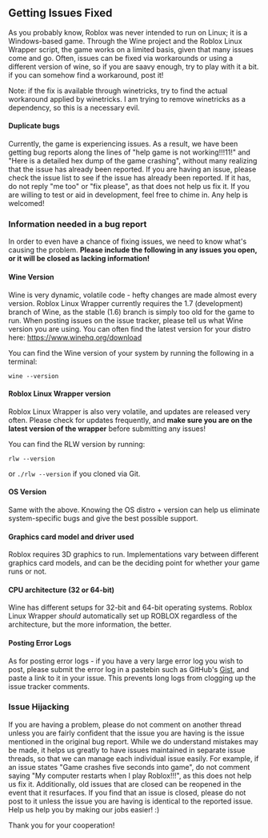 ## Getting Issues Fixed
As you probably know, Roblox was never intended to run on Linux; it is a Windows-based game. Through the Wine project and the Roblox Linux Wrapper script, the game works on a limited basis, given that many issues come and go. Often, issues can be fixed via workarounds or using a different version of wine, so if you are saavy enough, try to play with it a bit. if you can somehow find a workaround, post it! 

Note: if the fix is available through winetricks, try to find the actual workaround applied by winetricks. I am trying to remove winetricks as a dependency, so this is a necessary evil.

#### Duplicate bugs
Currently, the game is experiencing issues. As a result, we have been getting bug reports along the lines of "help game is not working!!!11!" and "Here is a detailed hex dump of the game crashing", without many realizing that the issue has already been reported. If you are having an issue, please check the issue list to see if the issue has already been reported. If it has, do not reply "me too" or "fix please", as that does not help us fix it. If you are willing to test or aid in development, feel free to chime in. Any help is welcomed!

### Information needed in a bug report

In order to even have a chance of fixing issues, we need to know what's causing the problem. **Please include the following in any issues you open, or it will be closed as lacking information!**

#### Wine Version

Wine is very dynamic, volatile code - hefty changes are made almost every version. Roblox Linux Wrapper currently requires the 1.7 (development) branch of Wine, as the stable (1.6) branch is simply too old for the game to run. When posting issues on the issue tracker, please tell us what Wine version you are using. You can often find the latest version for your distro here: https://www.winehq.org/download

You can find the Wine version of your system by running the following in a terminal:

```
wine --version
```

#### Roblox Linux Wrapper version
Roblox Linux Wrapper is also very volatile, and updates are released very often. Please check for updates frequently, and **make sure you are on the latest version of the wrapper** before submitting any issues!

You can find the RLW version by running:

```
rlw --version
```

or `./rlw --version` if you cloned via Git.

#### OS Version
Same with the above. Knowing the OS distro + version can help us eliminate system-specific bugs and give the best possible support.

#### Graphics card model and driver used
Roblox requires 3D graphics to run. Implementations vary between different graphics card models, and can be the deciding point for whether your game runs or not.

#### CPU architecture (32 or 64-bit)
Wine has different setups for 32-bit and 64-bit operating systems. Roblox Linux Wrapper *should* automatically set up ROBLOX regardless of the architecture, but the more information, the better.

#### Posting Error Logs
As for posting error logs - if you have a very large error log you wish to post, please submit the error log in a pastebin such as GitHub's [Gist](https://gist.github.com/), and paste a link to it in your issue. This prevents long logs from clogging up the issue tracker comments.

### Issue Hijacking
If you are having a problem, please do not comment on another thread unless you are fairly confident that the issue you are having is the issue mentioned in the original bug report. While we do understand mistakes may be made, it helps us greatly to have issues maintained in separate issue threads, so that we can manage each individual issue easily. For example, if an issue states "Game crashes five seconds into game", do not comment saying "My computer restarts when I play Roblox!!!", as this does not help us fix it. Additionally, old issues that are closed can be reopened in the event that it resurfaces. If you find that an issue is closed, please do not post to it unless the issue you are having is identical to the reported issue. Help us help you by making our jobs easier! :)

Thank you for your cooperation!

